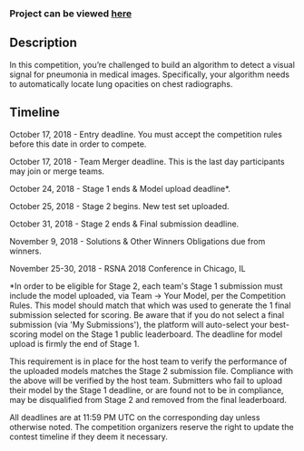 ### Project can be viewed [here](https://www.kaggle.com/c/rsna-pneumonia-detection-challenge)

Description
-----------

In this competition, you’re challenged to build an algorithm to detect a visual signal for pneumonia in medical images. Specifically, your algorithm needs to automatically locate lung opacities on chest radiographs.

Timeline
---------
October 17, 2018 - Entry deadline. You must accept the competition rules before this date in order to compete.

October 17, 2018 - Team Merger deadline. This is the last day participants may join or merge teams.

October 24, 2018 - Stage 1 ends & Model upload deadline*.

October 25, 2018 - Stage 2 begins. New test set uploaded.

October 31, 2018 - Stage 2 ends & Final submission deadline.

November 9, 2018 - Solutions & Other Winners Obligations due from winners.

November 25-30, 2018 - RSNA 2018 Conference in Chicago, IL

*In order to be eligible for Stage 2, each team's Stage 1 submission must include the model uploaded, via Team -> Your Model, per the Competition Rules. This model should match that which was used to generate the 1 final submission selected for scoring. Be aware that if you do not select a final submission (via 'My Submissions'), the platform will auto-select your best-scoring model on the Stage 1 public leaderboard. The deadline for model upload is firmly the end of Stage 1.

This requirement is in place for the host team to verify the performance of the uploaded models matches the Stage 2 submission file. Compliance with the above will be verified by the host team. Submitters who fail to upload their model by the Stage 1 deadline, or are found not to be in compliance, may be disqualified from Stage 2 and removed from the final leaderboard.

All deadlines are at 11:59 PM UTC on the corresponding day unless otherwise noted. The competition organizers reserve the right to update the contest timeline if they deem it necessary.
